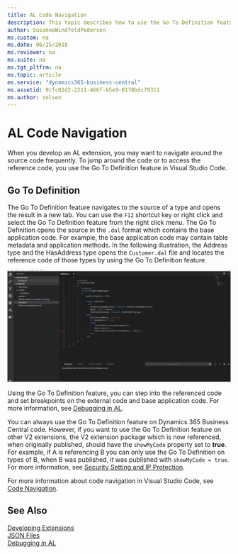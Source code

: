 ```yaml
---
title: AL Code Navigation
description: This topic describes how to use the Go To Definition feature when debugging the AL code in Dynamics 365 Business Central. 
author: SusanneWindfeldPedersen
ms.custom: na
ms.date: 06/25/2018
ms.reviewer: na
ms.suite: na
ms.tgt_pltfrm: na
ms.topic: article
ms.service: "dynamics365-business-central"
ms.assetid: 9cfc02d2-2211-466f-b5e9-8178bdc79311
ms.author: solsen
---
```


# AL Code Navigation
When you develop an AL extension, you may want to navigate around the source code frequently. To jump around the code or to access the reference code, you use the Go To Definition feature in Visual Studio Code. 

## Go To Definition
The Go To Definition feature navigates to the source of a type and opens the result in a new tab. You can use the `F12` shortcut key or right click and select the Go To Definition feature from the right click menu. The Go To Definition opens the source in the `.dal` format which contains the base application code. For example, the base application code may contain table metadata and application methods. In the following illustration, the Address type and the HasAddress type opens the `Customer.dal` file and locates the reference code of those types by using the Go To Definition feature. 

![F12](media/F12.gif)

Using the Go To Definition feature, you can step into the referenced code and set breakpoints on the external code and base application code. For more information, see [Debugging in AL](devenv-debugging.md).

You can always use the Go To Definition feature on Dynamics 365 Business Central code. However, if you want to use the Go To Definition feature on other V2 extensions, the V2 extension package which is now referenced, when originally published, should have the `showMyCode` property set to **true**. For example, if A is referencing B you can only use the Go To Definition on types of B, when B was published, it was published with `showMyCode = true`. For more information, see [Security Setting and IP Protection](devenv-security-settings-and-ip-protection.md). 


For more information about code navigation in Visual Studio Code, see [Code Navigation](https://code.visualstudio.com/docs/editor/editingevolved).

<!-- 
To use the Go To Definition on local server, it requires that the AL symbols are rebuilt and downloaded from C/SIDE. The application symbols that were built with the previous version of C/SIDE would not make it possible to have Go To Definition work on base application methods. -->

## See Also  
[Developing Extensions](devenv-dev-overview.md)  
[JSON Files](devenv-json-files.md)  
[Debugging in AL](devenv-debugging.md)  


